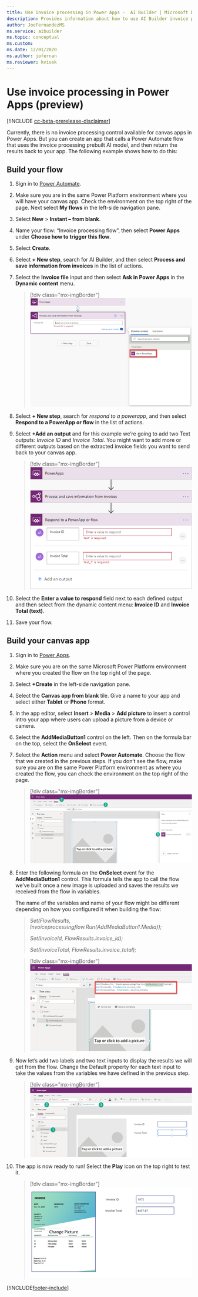 ```yaml
---
title: Use invoice processing in Power Apps -  AI Builder | Microsoft Docs
description: Provides information about how to use AI Builder invoice processing in Power Apps.
author: JoeFernandezMS
ms.service: aibuilder
ms.topic: conceptual
ms.custom: 
ms.date: 12/01/2020
ms.author: jofernan
ms.reviewer: kvivek
---
```


# Use invoice processing in Power Apps (preview)

[!INCLUDE [cc-beta-prerelease-disclaimer](includes/cc-beta-prerelease-disclaimer.md)]

Currently, there is no invoice processing control available for canvas apps in Power Apps. But you can create an app that calls a Power Automate flow that uses the invoice processing prebuilt AI model, and then return the results back to your app. The following example shows how to do this:

## Build your flow

1. Sign in to [Power Automate](https://flow.microsoft.com).
1. Make sure you are in the same Power Platform environment where you will have your canvas app. Check the environment on the top right of the page. Next select **My flows** in the left-side navigation pane.
1. Select **New** > **Instant – from blank**.
1. Name your flow: “Invoice processing flow”, then select **Power Apps** under **Choose how to trigger this flow**.
1. Select **Create**.
1. Select **+ New step**, search for AI Builder, and then select **Process and save information from invoices** in the list of actions.
1. Select the **Invoice file** input and then select **Ask in Power Apps** in the **Dynamic content** menu.
   > [!div class="mx-imgBorder"]
   > ![Process and save information](media/flow-process-and-save.png "Choose dynamic content")

1. Select **+ New step**, search for *respond to a powerapp*, and then select **Respond to a PowerApp or flow** in the list of actions.
1. Select **+Add an output** and for this example we’re going to add two Text outputs: *Invoice ID* and *Invoice Total*. You might want to add more or different outputs based on the extracted invoice fields you want to send back to your canvas app.
   > [!div class="mx-imgBorder"]
   > ![Respond to a Power App tile](media/flow-respond-to-power-app.png "Configure the 'Respond to Power App' screen")

1. Select the **Enter a value to respond** field next to each defined output and then select from the dynamic content menu: **Invoice ID** and **Invoice Total (text)**.
1. Save your flow. 

## Build your canvas app

1. Sign in to [Power Apps](https://make.powerapps.com/). 
1. Make sure you are on the same Microsoft Power Platform environment where you created the flow on the top right of the page. 
1. Select **+Create** in the left-side navigation pane.
1. Select the **Canvas app from blank** tile. Give a name to your app and select either **Tablet** or **Phone** format.
1. In the app editor, select **Insert** > **Media** > **Add picture** to insert a control intro your app where users can upload a picture from a device or  camera.
1. Select the **AddMediaButton1** control on the left.  Then on the formula bar on the top, select the **OnSelect** event. 


1. Select the **Action** menu and select **Power Automate**. Choose the flow that we created in the previous steps. If you don’t see the flow, make sure you are on the same Power Platform environment as where you created the flow, you can check the environment on the top right of the page.
   > [!div class="mx-imgBorder"]
   > ![Action menu](media/canvas-app-action-menu.png "Select the 'Action' menu")

1. Enter the following formula on the **OnSelect** event for the **AddMediaButton1** control. This formula tells the app to call the flow we’ve built once a new image is uploaded and saves the results we received from the flow in variables.

   The name of the variables and name of your flow might be different depending on how you configured it when building the flow:

   > *Set(FlowResults, Invoiceprocessingflow.Run(AddMediaButton1.Media));*
   >
   > *Set(InvoiceId, FlowResults.invoice_id);*
   >
   > *Set(InvoiceTotal, FlowResults.invoice_total);*

   > [!div class="mx-imgBorder"]
   > ![Formula menu](media/canvas-app-formula.png "Enter the formula")

1. Now let’s add two labels and two text inputs to display the results we will get from the flow. Change the Default property for each text input to take the values from the variables we have defined in the previous step.
   > [!div class="mx-imgBorder"]
   > ![Add labels and text inputs](media/canvas-app-add-labels.png "Add two labels and two text inputs")

1. The app is now ready to run! Select the **Play** icon on the top right to test it.
   > [!div class="mx-imgBorder"]
   > ![Finished app](media/canvas-app-done.png "Finished app screen")


[!INCLUDE[footer-include](includes/footer-banner.md)]
